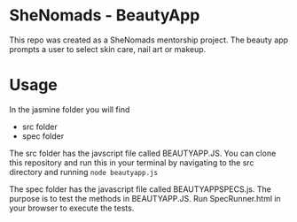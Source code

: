 # SheNomads - BeautyApp

This repo was created as a SheNomads mentorship project. The beauty app prompts a user to select skin care, nail art or makeup.

# Usage

In the jasmine folder you will find
- src folder
- spec folder

The src folder has the javscript file called BEAUTYAPP.JS. You can clone this repository and run this in your terminal by navigating to the src directory and running <code>node beautyapp.js</code>

The spec folder has the javascript file called BEAUTYAPPSPECS.js. The purpose is to test the methods in BEAUTYAPP.JS. Run SpecRunner.html in your browser to execute the tests.
